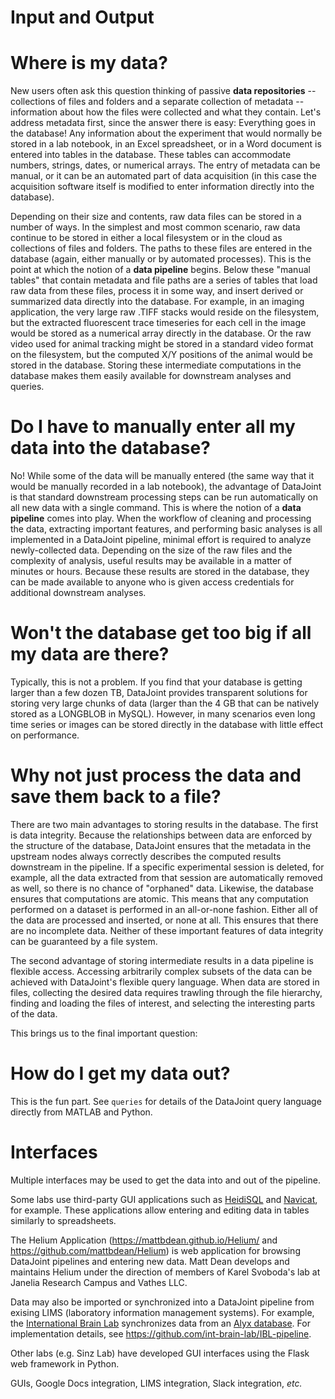 # Input and Output

# Where is my data?

New users often ask this question thinking of passive **data
repositories** -- collections of files and folders and a separate
collection of metadata -- information about how the files were collected
and what they contain. Let's address metadata first, since the answer
there is easy: Everything goes in the database! Any information about
the experiment that would normally be stored in a lab notebook, in an
Excel spreadsheet, or in a Word document is entered into tables in the
database. These tables can accommodate numbers, strings, dates, or
numerical arrays. The entry of metadata can be manual, or it can be an
automated part of data acquisition (in this case the acquisition
software itself is modified to enter information directly into the
database).

Depending on their size and contents, raw data files can be stored in a
number of ways. In the simplest and most common scenario, raw data
continue to be stored in either a local filesystem or in the cloud as
collections of files and folders. The paths to these files are entered
in the database (again, either manually or by automated processes). This
is the point at which the notion of a **data pipeline** begins. Below
these "manual tables" that contain metadata and file paths are a series
of tables that load raw data from these files, process it in some way,
and insert derived or summarized data directly into the database. For
example, in an imaging application, the very large raw .TIFF stacks
would reside on the filesystem, but the extracted fluorescent trace
timeseries for each cell in the image would be stored as a numerical
array directly in the database. Or the raw video used for animal
tracking might be stored in a standard video format on the filesystem,
but the computed X/Y positions of the animal would be stored in the
database. Storing these intermediate computations in the database makes
them easily available for downstream analyses and queries.

# Do I have to manually enter all my data into the database?

No! While some of the data will be manually entered (the same way that
it would be manually recorded in a lab notebook), the advantage of
DataJoint is that standard downstream processing steps can be run
automatically on all new data with a single command. This is where the
notion of a **data pipeline** comes into play. When the workflow of
cleaning and processing the data, extracting important features, and
performing basic analyses is all implemented in a DataJoint pipeline,
minimal effort is required to analyze newly-collected data. Depending on
the size of the raw files and the complexity of analysis, useful results
may be available in a matter of minutes or hours. Because these results
are stored in the database, they can be made available to anyone who is
given access credentials for additional downstream analyses.

# Won't the database get too big if all my data are there?

Typically, this is not a problem. If you find that your database is
getting larger than a few dozen TB, DataJoint provides transparent
solutions for storing very large chunks of data (larger than the 4 GB
that can be natively stored as a LONGBLOB in MySQL). However, in many
scenarios even long time series or images can be stored directly in the
database with little effect on performance.

# Why not just process the data and save them back to a file?

There are two main advantages to storing results in the database. The
first is data integrity. Because the relationships between data are
enforced by the structure of the database, DataJoint ensures that the
metadata in the upstream nodes always correctly describes the computed
results downstream in the pipeline. If a specific experimental session
is deleted, for example, all the data extracted from that session are
automatically removed as well, so there is no chance of "orphaned" data.
Likewise, the database ensures that computations are atomic. This means
that any computation performed on a dataset is performed in an
all-or-none fashion. Either all of the data are processed and inserted,
or none at all. This ensures that there are no incomplete data. Neither
of these important features of data integrity can be guaranteed by a
file system.

The second advantage of storing intermediate results in a data pipeline
is flexible access. Accessing arbitrarily complex subsets of the data
can be achieved with DataJoint's flexible query language. When data are
stored in files, collecting the desired data requires trawling through
the file hierarchy, finding and loading the files of interest, and
selecting the interesting parts of the data.

This brings us to the final important question:

# How do I get my data out?

This is the fun part. See `queries` for details of the DataJoint query
language directly from MATLAB and Python.

# Interfaces

Multiple interfaces may be used to get the data into and out of the
pipeline.

Some labs use third-party GUI applications such as
[HeidiSQL](https://www.heidisql.com/) and
[Navicat](https://www.navicat.com/), for example. These applications
allow entering and editing data in tables similarly to spreadsheets.

The Helium Application (<https://mattbdean.github.io/Helium/> and
<https://github.com/mattbdean/Helium>) is web application for browsing
DataJoint pipelines and entering new data. Matt Dean develops and
maintains Helium under the direction of members of Karel Svoboda's lab
at Janelia Research Campus and Vathes LLC.

Data may also be imported or synchronized into a DataJoint pipeline from
exising LIMS (laboratory information management systems). For example,
the [International Brain Lab](https://internationalbrainlab.com)
synchronizes data from an [Alyx
database](https://github.com/cortex-lab/alyx). For implementation
details, see <https://github.com/int-brain-lab/IBL-pipeline>.

Other labs (e.g. Sinz Lab) have developed GUI interfaces using the Flask
web framework in Python.

GUIs, Google Docs integration, LIMS integration, Slack integration,
*etc.*
